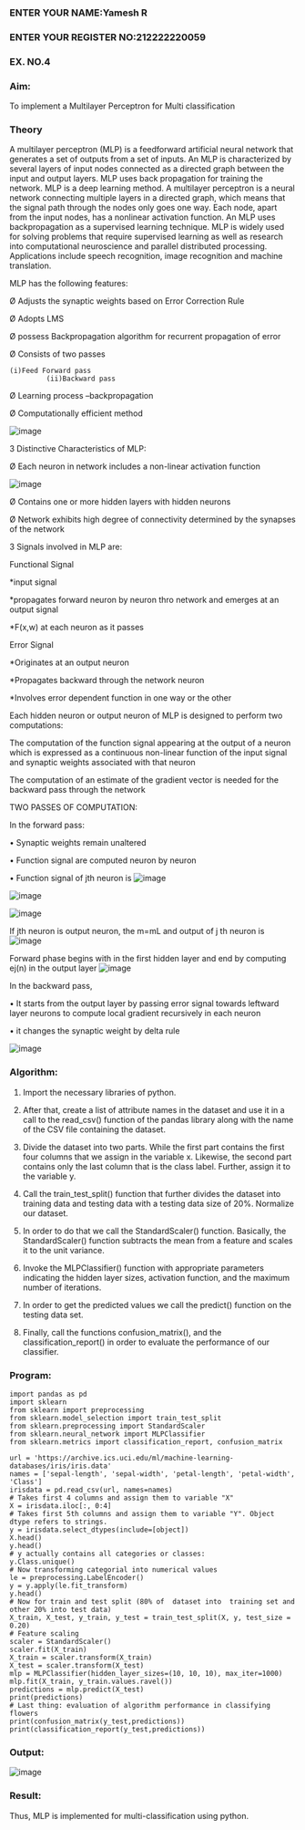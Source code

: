 
<H3>ENTER YOUR NAME:Yamesh R</H3>
<H3>ENTER YOUR REGISTER NO:212222220059</H3>
<H3>EX. NO.4</H3>
<H3>Aim:</H3>
To implement a Multilayer Perceptron for Multi classification
<H3>Theory</H3>

A multilayer perceptron (MLP) is a feedforward artificial neural network that generates a set of outputs from a set of inputs. An MLP is characterized by several layers of input nodes connected as a directed graph between the input and output layers. MLP uses back propagation for training the network. MLP is a deep learning method.
A multilayer perceptron is a neural network connecting multiple layers in a directed graph, which means that the signal path through the nodes only goes one way. Each node, apart from the input nodes, has a nonlinear activation function. An MLP uses backpropagation as a supervised learning technique.
MLP is widely used for solving problems that require supervised learning as well as research into computational neuroscience and parallel distributed processing. Applications include speech recognition, image recognition and machine translation.
 
MLP has the following features:

Ø  Adjusts the synaptic weights based on Error Correction Rule

Ø  Adopts LMS

Ø  possess Backpropagation algorithm for recurrent propagation of error

Ø  Consists of two passes

  	(i)Feed Forward pass
	         (ii)Backward pass
           
Ø  Learning process –backpropagation

Ø  Computationally efficient method

![image](https://github.com/karthika28112004/Ex-4-NN/assets/128035087/4b1c76e8-4db1-45aa-9d18-d81cacf7df65)


3 Distinctive Characteristics of MLP:

Ø  Each neuron in network includes a non-linear activation function

![image](https://github.com/karthika28112004/Ex-4-NN/assets/128035087/48ca7604-e423-4040-a94f-fcb288ec6a33)


Ø  Contains one or more hidden layers with hidden neurons

Ø  Network exhibits high degree of connectivity determined by the synapses of the network

3 Signals involved in MLP are:

 Functional Signal

*input signal

*propagates forward neuron by neuron thro network and emerges at an output signal

*F(x,w) at each neuron as it passes

Error Signal

   *Originates at an output neuron
   
   *Propagates backward through the network neuron
   
   *Involves error dependent function in one way or the other
   
Each hidden neuron or output neuron of MLP is designed to perform two computations:

The computation of the function signal appearing at the output of a neuron which is expressed as a continuous non-linear function of the input signal and synaptic weights associated with that neuron

The computation of an estimate of the gradient vector is needed for the backward pass through the network

TWO PASSES OF COMPUTATION:

In the forward pass:

•       Synaptic weights remain unaltered

•       Function signal are computed neuron by neuron
 

•       Function signal of jth neuron is
       ![image](https://github.com/karthika28112004/Ex-4-NN/assets/128035087/f583eb67-d977-48b9-a2d5-c3a45cc5db8b)

![image](https://github.com/karthika28112004/Ex-4-NN/assets/128035087/acb628cf-dd9c-45b1-ab50-d7d35c04fc3c)

![image](https://github.com/karthika28112004/Ex-4-NN/assets/128035087/2dfbaeb4-6754-4f19-8e22-7113c6d6a875)




If jth neuron is output neuron, the m=mL  and output of j th neuron is
 ![image](https://github.com/karthika28112004/Ex-4-NN/assets/128035087/d13ed24b-0201-4def-8940-b1d04249088a)
             

Forward phase begins with in the first hidden layer and end by computing ej(n) in the output layer
![image](https://github.com/karthika28112004/Ex-4-NN/assets/128035087/d13c7703-3223-4a50-9731-dd39b2a838ea)



In the backward pass,

•       It starts from the output layer by passing error signal towards leftward layer neurons to compute local gradient recursively in each neuron

•        it changes the synaptic weight by delta rule

![image](https://github.com/karthika28112004/Ex-4-NN/assets/128035087/2966cad6-65e2-4a6e-9d03-cb490c7199e6)



<H3>Algorithm:</H3>

1. Import the necessary libraries of python.

2. After that, create a list of attribute names in the dataset and use it in a call to the read_csv() function of the pandas library along with the name of the CSV file containing the dataset.

3. Divide the dataset into two parts. While the first part contains the first four columns that we assign in the variable x. Likewise, the second part contains only the last column that is the class label. Further, assign it to the variable y.

4. Call the train_test_split() function that further divides the dataset into training data and testing data with a testing data size of 20%.
Normalize our dataset. 

5. In order to do that we call the StandardScaler() function. Basically, the StandardScaler() function subtracts the mean from a feature and scales it to the unit variance.

6. Invoke the MLPClassifier() function with appropriate parameters indicating the hidden layer sizes, activation function, and the maximum number of iterations.

7. In order to get the predicted values we call the predict() function on the testing data set.

8. Finally, call the functions confusion_matrix(), and the classification_report() in order to evaluate the performance of our classifier.

<H3>Program:</H3> 

```
import pandas as pd
import sklearn
from sklearn import preprocessing
from sklearn.model_selection import train_test_split
from sklearn.preprocessing import StandardScaler
from sklearn.neural_network import MLPClassifier
from sklearn.metrics import classification_report, confusion_matrix

url = 'https://archive.ics.uci.edu/ml/machine-learning-databases/iris/iris.data'
names = ['sepal-length', 'sepal-width', 'petal-length', 'petal-width', 'Class']
irisdata = pd.read_csv(url, names=names)
# Takes first 4 columns and assign them to variable "X"
X = irisdata.iloc[:, 0:4]
# Takes first 5th columns and assign them to variable "Y". Object dtype refers to strings.
y = irisdata.select_dtypes(include=[object])
X.head()
y.head()
# y actually contains all categories or classes:
y.Class.unique()
# Now transforming categorial into numerical values
le = preprocessing.LabelEncoder()
y = y.apply(le.fit_transform)
y.head()
# Now for train and test split (80% of  dataset into  training set and  other 20% into test data)
X_train, X_test, y_train, y_test = train_test_split(X, y, test_size = 0.20)
# Feature scaling
scaler = StandardScaler()
scaler.fit(X_train)
X_train = scaler.transform(X_train)
X_test = scaler.transform(X_test)
mlp = MLPClassifier(hidden_layer_sizes=(10, 10, 10), max_iter=1000)
mlp.fit(X_train, y_train.values.ravel())
predictions = mlp.predict(X_test)
print(predictions)
# Last thing: evaluation of algorithm performance in classifying flowers
print(confusion_matrix(y_test,predictions))
print(classification_report(y_test,predictions))

```

<H3>Output:</H3>

![image](https://github.com/karthika28112004/Ex-4-NN/assets/128035087/2c7828cc-b881-4081-bb75-cc96991aad0b)


<H3>Result:</H3>
Thus, MLP is implemented for multi-classification using python.

